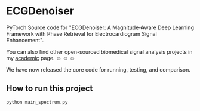 # ECGDenoiser
PyTorch Source code for "ECGDenoiser: A Magnitude-Aware Deep Learning Framework with Phase Retrieval for Electrocardiogram Signal Enhancement".

You can also find other open-sourced biomedical signal analysis projects in my [academic](https://shurun-wang.github.io/) page. :relaxed: :relaxed: :relaxed:


We have now released the core code for running, testing, and comparison.

## How to run this project
`python main_spectrum.py `
